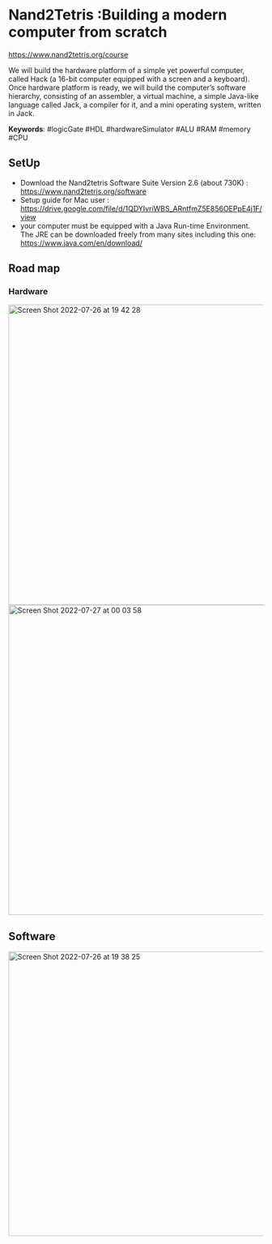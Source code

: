 # Nand2Tetris :Building a modern computer from scratch
https://www.nand2tetris.org/course  
  
We will build the hardware platform of a simple yet powerful computer, called Hack (a 16-bit computer equipped with a
screen and a keyboard). Once hardware platform is ready, we will build the computer’s software hierarchy, consisting of an assembler, a virtual machine, a simple Java-like language called Jack, a compiler for it, and a mini operating system, written in Jack.

**Keywords**: #logicGate #HDL #hardwareSimulator #ALU #RAM #memory #CPU
## SetUp
* Download the Nand2tetris Software Suite Version 2.6 (about 730K) : https://www.nand2tetris.org/software  
* Setup guide for Mac user : https://drive.google.com/file/d/1QDYIvriWBS_ARntfmZ5E856OEPpE4j1F/view  
* your computer must be equipped with a Java Run-time Environment. The JRE can be downloaded freely from many sites including this one: https://www.java.com/en/download/
  
## Road map
### Hardware
<img width="593" alt="Screen Shot 2022-07-26 at 19 42 28" src="https://user-images.githubusercontent.com/40763359/181075004-14b5b9c6-3eed-4147-8602-0568369efeab.png">
<img width="612" alt="Screen Shot 2022-07-27 at 00 03 58" src="https://user-images.githubusercontent.com/40763359/181121398-e583d63c-8551-46b2-b3f6-3a844f5c9903.png">



## Software

<img width="562" alt="Screen Shot 2022-07-26 at 19 38 25" src="https://user-images.githubusercontent.com/40763359/181074152-df405043-3496-4114-bf84-25d5aae3cd33.png">
